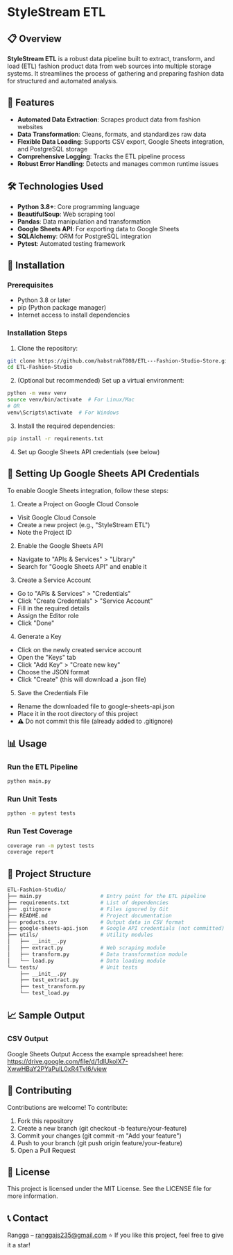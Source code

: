 # StyleStream ETL

## 📋 Overview

**StyleStream ETL** is a robust data pipeline built to extract, transform, and load (ETL) fashion product data from web sources into multiple storage systems. It streamlines the process of gathering and preparing fashion data for structured and automated analysis.

## 🌟 Features

- **Automated Data Extraction**: Scrapes product data from fashion websites
- **Data Transformation**: Cleans, formats, and standardizes raw data
- **Flexible Data Loading**: Supports CSV export, Google Sheets integration, and PostgreSQL storage
- **Comprehensive Logging**: Tracks the ETL pipeline process
- **Robust Error Handling**: Detects and manages common runtime issues

## 🛠️ Technologies Used

- **Python 3.8+**: Core programming language
- **BeautifulSoup**: Web scraping tool
- **Pandas**: Data manipulation and transformation
- **Google Sheets API**: For exporting data to Google Sheets
- **SQLAlchemy**: ORM for PostgreSQL integration
- **Pytest**: Automated testing framework

## 🚀 Installation

### Prerequisites

- Python 3.8 or later
- pip (Python package manager)
- Internet access to install dependencies

### Installation Steps

1. Clone the repository:

```bash
git clone https://github.com/habstrakT808/ETL---Fashion-Studio-Store.git
cd ETL-Fashion-Studio
```

2. (Optional but recommended) Set up a virtual environment:

```bash
python -m venv venv
source venv/bin/activate  # For Linux/Mac
# OR
venv\Scripts\activate  # For Windows
```

3. Install the required dependencies:

```bash
pip install -r requirements.txt
```

4. Set up Google Sheets API credentials (see below)

## 🔑 Setting Up Google Sheets API Credentials

To enable Google Sheets integration, follow these steps:

1. Create a Project on Google Cloud Console

- Visit Google Cloud Console
- Create a new project (e.g., "StyleStream ETL")
- Note the Project ID

2. Enable the Google Sheets API

- Navigate to "APIs & Services" > "Library"
- Search for "Google Sheets API" and enable it

3. Create a Service Account

- Go to "APIs & Services" > "Credentials"
- Click "Create Credentials" > "Service Account"
- Fill in the required details
- Assign the Editor role
- Click "Done"

4. Generate a Key

- Click on the newly created service account
- Open the "Keys" tab
- Click "Add Key" > "Create new key"
- Choose the JSON format
- Click "Create" (this will download a .json file)

5. Save the Credentials File

- Rename the downloaded file to google-sheets-api.json
- Place it in the root directory of this project
- ⚠️ Do not commit this file (already added to .gitignore)

## 📊 Usage

### Run the ETL Pipeline

```bash
python main.py
```

### Run Unit Tests

```bash
python -m pytest tests
```

### Run Test Coverage

```bash
coverage run -m pytest tests
coverage report
```

## 📁 Project Structure

```bash
ETL-Fashion-Studio/
├── main.py                   # Entry point for the ETL pipeline
├── requirements.txt          # List of dependencies
├── .gitignore                # Files ignored by Git
├── README.md                 # Project documentation
├── products.csv              # Output data in CSV format
├── google-sheets-api.json    # Google API credentials (not committed)
├── utils/                    # Utility modules
│   ├── __init__.py
│   ├── extract.py            # Web scraping module
│   ├── transform.py          # Data transformation module
│   └── load.py               # Data loading module
└── tests/                    # Unit tests
    ├── __init__.py
    ├── test_extract.py
    ├── test_transform.py
    └── test_load.py
```

## 📈 Sample Output

### CSV Output

Google Sheets Output
Access the example spreadsheet here:
https://drive.google.com/file/d/1dIUkoIX7-XwwHBaY2PYaPulL0xR4TvI6/view

## 🤝 Contributing

Contributions are welcome! To contribute:

1. Fork this repository
2. Create a new branch (git checkout -b feature/your-feature)
3. Commit your changes (git commit -m "Add your feature")
4. Push to your branch (git push origin feature/your-feature)
5. Open a Pull Request

## 📝 License

This project is licensed under the MIT License. See the LICENSE file for more information.

## 📞 Contact

Rangga – ranggajs235@gmail.com
⭐️ If you like this project, feel free to give it a star!
#
